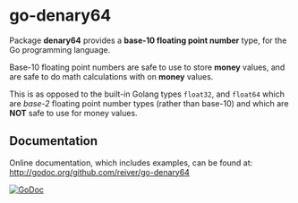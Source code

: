 # go-denary64

Package **denary64** provides a **base-10 floating point number** type, for the Go programming language.

Base-10 floating point numbers are safe to use to store **money** values, and are safe to do math calculations with on **money** values.

This is as opposed to the built-in Golang types `float32`, and `float64` which are _base-2_ floating point number types (rather than base-10) and which are **NOT** safe to use for money values.

## Documentation

Online documentation, which includes examples, can be found at:
http://godoc.org/github.com/reiver/go-denary64

[![GoDoc](https://godoc.org/github.com/reiver/go-shunt?status.svg)](https://godoc.org/github.com/reiver/go-denary64)
